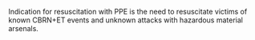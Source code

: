Indication for resuscitation with PPE is the need to resuscitate victims of known CBRN+ET events and unknown attacks with hazardous material arsenals.